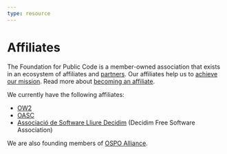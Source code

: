 ```yaml
---
type: resource
---
```


# Affiliates

The Foundation for Public Code is a member-owned association that exists in an ecosystem of affiliates and [partners](partnerships.md). Our affiliates help us to [achieve our mission](https://about.publiccode.net/organization/mission.html). Read more about [becoming an affiliate](../activities/creating-affiliations/index.md).

We currently have the following affiliates:

* [OW2](https://www.ow2.org/)
* [OASC](https://oascities.org/)
* [Associació de Software Lliure Decidim](https://decidim.org) (Decidim Free Software Association)

We are also founding members of [OSPO Alliance](https://ospo.zone/).
